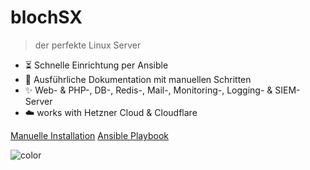 <h1 id="cover-heading">
  blochSX
</h1>


>  der perfekte Linux Server


<!-- TODO: Update to match your project's benefits/features. Git emojis work great here. -->

- :hourglass_flowing_sand: Schnelle Einrichtung per Ansible
- :open_file_folder: Ausführliche Dokumentation mit manuellen Schritten
- :sparkles: Web- & PHP-, DB-, Redis-, Mail-, Monitoring-, Logging- & SIEM- Server
- :cloud: works with Hetzner Cloud & Cloudflare


[Manuelle Installation](manuell/get-started.md)
[Ansible Playbook](ansible/quickstart.md)

<!-- TODO: Set your background color or image. -->
![color](#b3d9f8)
